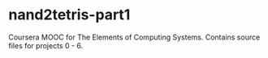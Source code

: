 # nand2tetris-part1
Coursera MOOC for The Elements of Computing Systems.
Contains source files for projects 0 - 6.
